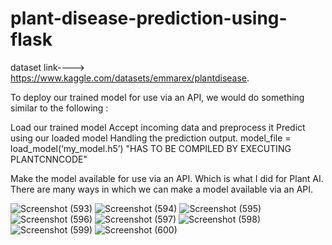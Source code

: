 # plant-disease-prediction-using-flask


dataset link----> https://www.kaggle.com/datasets/emmarex/plantdisease.


To deploy our trained model for use via an API, we would do something similar to the following :

Load our trained model
Accept incoming data and preprocess it
Predict using our loaded model
Handling the prediction output.
  model_file = load_model(‘my_model.h5’)      "HAS TO BE COMPILED BY EXECUTING PLANTCNNCODE"

Make the model available for use via an API. Which is what I did for Plant AI. There are many ways in which we can make a model available via an API.

![Screenshot (593)](https://user-images.githubusercontent.com/66427335/185650139-e07c6be3-f541-41a6-b7d3-8f6f9c3ba4bf.png)
![Screenshot (594)](https://user-images.githubusercontent.com/66427335/185650166-177534df-8970-4398-9fb9-067fcbb0aa5d.png)
![Screenshot (595)](https://user-images.githubusercontent.com/66427335/185650185-b6741e40-68fe-4534-843d-19c70ee87056.png)
![Screenshot (596)](https://user-images.githubusercontent.com/66427335/185650203-774ce5e1-4b4a-4d79-a6d9-8b563a4bdd65.png)
![Screenshot (597)](https://user-images.githubusercontent.com/66427335/185650210-3aa5971b-d31a-4e99-a745-9e5e69b1cd67.png)
![Screenshot (598)](https://user-images.githubusercontent.com/66427335/185650218-e68da1f2-79d4-4b98-9f55-0ccbf0c9fa56.png)
![Screenshot (599)](https://user-images.githubusercontent.com/66427335/185650223-7db0ae63-1036-4a46-8973-b681c7fad211.png)
![Screenshot (600)](https://user-images.githubusercontent.com/66427335/185650231-66a8ae25-312f-4b32-9455-b75832b29080.png)


